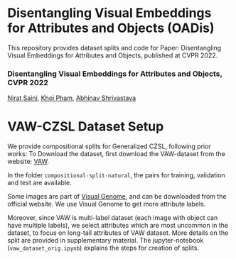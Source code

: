 # Disentangling Visual Embeddings for Attributes and Objects (OADis)

This repository provides dataset splits and code for Paper: Disentangling Visual Embeddings for Attributes and Objects, published at CVPR 2022.

### Disentangling Visual Embeddings for Attributes and Objects, CVPR 2022
[Nirat Saini](https://scholar.google.com/citations?hl=en&view_op=list_works&gmla=AJsN-F4kgg1kbcLx0j2dkvo5bGoQb9BU8bNEaEkiOirw72JFqU1cdNGVo3r8KTG7pq0yHTgIZ1M6jqtUUbXRAz_6YPTAeJjMwA&user=VsTvk-8AAAAJ),
[Khoi Pham](https://scholar.google.com/citations?user=o7hS8EcAAAAJ&hl=en),
[Abhinav Shrivastava](http://www.cs.umd.edu/~abhinav/)
 

# VAW-CZSL Dataset Setup

We provide compositional splits for Generalized CZSL, following prior works:
To Download the dataset, first download the VAW-dataset from the website: [VAW](https://github.com/adobe-research/vaw_dataset).

In the folder ```compositional-split-natural```, the pairs for training, validation and test are available.

Some images are  part of [Visual Genome](https://visualgenome.org/), and can be downloaded from the official website. We use Visual Genome to get more attribute labels. 

Moreover, since VAW is multi-label dataset (each image with object can have multiple labels), we select attributes which are most uncommon in the dataset, to focus on long-tail attributes of VAW dataset. More details on the split are provided in supplementary material. The jupyter-notebook (```vaw_dataset_orig.ipynb```) explains the steps for creation of splits.
